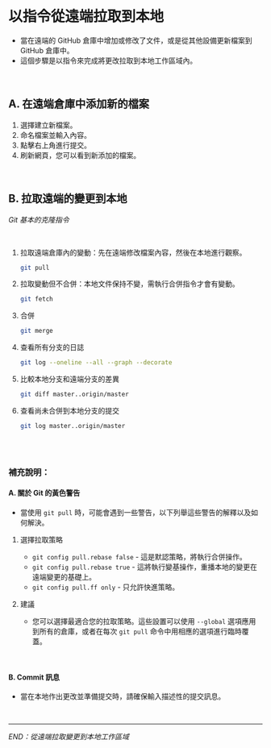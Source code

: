 # 以指令從遠端拉取到本地
- 當在遠端的 GitHub 倉庫中增加或修改了文件，或是從其他設備更新檔案到 GitHub 倉庫中。
- 這個步驟是以指令來完成將更改拉取到本地工作區域內。

</br>

## A. 在遠端倉庫中添加新的檔案
1. 選擇建立新檔案。
2. 命名檔案並輸入內容。
3. 點擊右上角進行提交。
4. 刷新網頁，您可以看到新添加的檔案。

</br>

## B. 拉取遠端的變更到本地

_Git 基本的克隆指令_

<br>

1. 拉取遠端倉庫內的變動：先在遠端修改檔案內容，然後在本地進行觀察。

   ```bash
   git pull
   ```

2. 拉取變動但不合併：本地文件保持不變，需執行合併指令才會有變動。

   ```bash
   git fetch
   ```


3. 合併

   ```bash
   git merge
   ```

4. 查看所有分支的日誌

   ```bash
   git log --oneline --all --graph --decorate
   ```


5. 比較本地分支和遠端分支的差異

   ```bash
   git diff master..origin/master
   ```

6. 查看尚未合併到本地分支的提交

   ```bash
   git log master..origin/master
   ```

</br>





</br>

### 補充說明：


#### A. 關於 Git 的黃色警告
- 當使用 `git pull` 時，可能會遇到一些警告，以下列舉這些警告的解釋以及如何解決。

1. 選擇拉取策略
    * `git config pull.rebase false` - 這是默認策略，將執行合併操作。
    * `git config pull.rebase true` - 這將執行變基操作，重播本地的變更在遠端變更的基礎上。
    * `git config pull.ff only` - 只允許快進策略。

2. 建議
    * 您可以選擇最適合您的拉取策略。這些設置可以使用 `--global` 選項應用到所有的倉庫，或者在每次 `git pull` 命令中用相應的選項進行臨時覆蓋。

</br>

#### B. Commit 訊息
- 當在本地作出更改並準備提交時，請確保輸入描述性的提交訊息。


</br>

---

_END：從遠端拉取變更到本地工作區域_